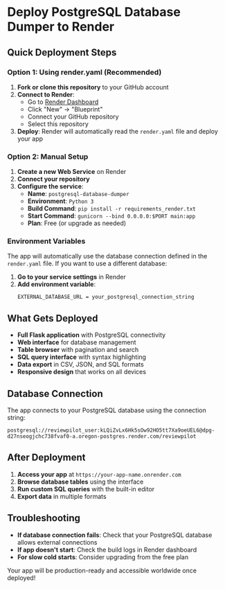 # Deploy PostgreSQL Database Dumper to Render

## Quick Deployment Steps

### Option 1: Using render.yaml (Recommended)
1. **Fork or clone this repository** to your GitHub account
2. **Connect to Render**:
   - Go to [Render Dashboard](https://dashboard.render.com/)
   - Click "New" → "Blueprint"
   - Connect your GitHub repository
   - Select this repository
3. **Deploy**: Render will automatically read the `render.yaml` file and deploy your app

### Option 2: Manual Setup
1. **Create a new Web Service** on Render
2. **Connect your repository** 
3. **Configure the service**:
   - **Name**: `postgresql-database-dumper`
   - **Environment**: `Python 3`
   - **Build Command**: `pip install -r requirements_render.txt`
   - **Start Command**: `gunicorn --bind 0.0.0.0:$PORT main:app`
   - **Plan**: Free (or upgrade as needed)

### Environment Variables
The app will automatically use the database connection defined in the `render.yaml` file. If you want to use a different database:

1. **Go to your service settings** in Render
2. **Add environment variable**:
   ```
   EXTERNAL_DATABASE_URL = your_postgresql_connection_string
   ```

## What Gets Deployed

- **Full Flask application** with PostgreSQL connectivity
- **Web interface** for database management
- **Table browser** with pagination and search
- **SQL query interface** with syntax highlighting  
- **Data export** in CSV, JSON, and SQL formats
- **Responsive design** that works on all devices

## Database Connection

The app connects to your PostgreSQL database using the connection string:
```
postgresql://reviewpilot_user:kLQiZvLx6Hk5sOw92HO5tt7Xa9oeUEL6@dpg-d27nseogjchc738fvaf0-a.oregon-postgres.render.com/reviewpilot
```

## After Deployment

1. **Access your app** at `https://your-app-name.onrender.com`
2. **Browse database tables** using the interface
3. **Run custom SQL queries** with the built-in editor
4. **Export data** in multiple formats

## Troubleshooting

- **If database connection fails**: Check that your PostgreSQL database allows external connections
- **If app doesn't start**: Check the build logs in Render dashboard
- **For slow cold starts**: Consider upgrading from the free plan

Your app will be production-ready and accessible worldwide once deployed!